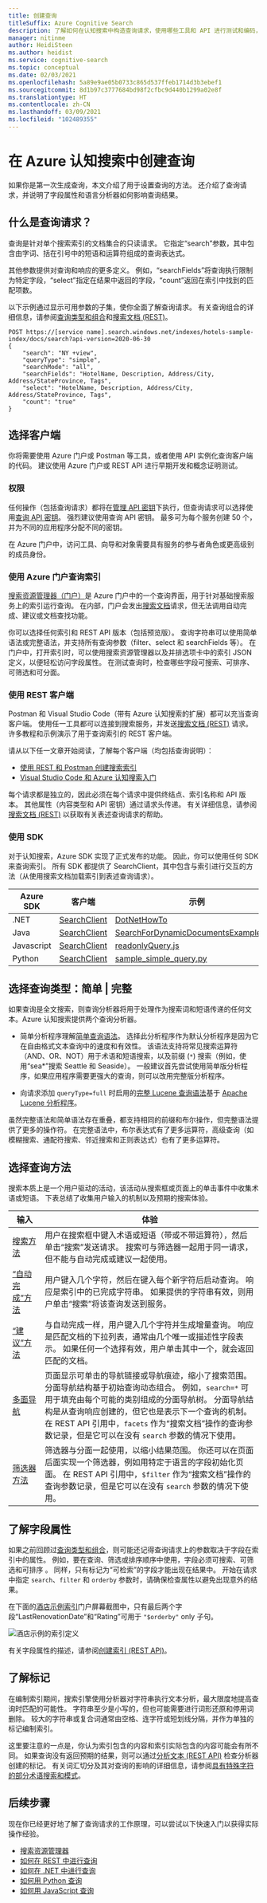 ```yaml
---
title: 创建查询
titleSuffix: Azure Cognitive Search
description: 了解如何在认知搜索中构造查询请求，使用哪些工具和 API 进行测试和编码，以及查询决策如何从索引设计开始。
manager: nitinme
author: HeidiSteen
ms.author: heidist
ms.service: cognitive-search
ms.topic: conceptual
ms.date: 02/03/2021
ms.openlocfilehash: 5a89e9ae05b0733c865d537ffeb1714d3b3ebef1
ms.sourcegitcommit: 8d1b97c3777684bd98f2cfbc9d440b1299a02e8f
ms.translationtype: HT
ms.contentlocale: zh-CN
ms.lasthandoff: 03/09/2021
ms.locfileid: "102489355"
---
```

# <a name="creating-queries-in-azure-cognitive-search"></a>在 Azure 认知搜索中创建查询

如果你是第一次生成查询，本文介绍了用于设置查询的方法。 还介绍了查询请求，并说明了字段属性和语言分析器如何影响查询结果。

## <a name="whats-a-query-request"></a>什么是查询请求？

查询是针对单个搜索索引的文档集合的只读请求。 它指定“search”参数，其中包含由字词、括在引号中的短语和运算符组成的查询表达式。

其他参数提供对查询和响应的更多定义。 例如，“searchFields”将查询执行限制为特定字段，“select”指定在结果中返回的字段，“count”返回在索引中找到的匹配项数。

以下示例通过显示可用参数的子集，使你全面了解查询请求。 有关查询组合的详细信息，请参阅[查询类型和组合](search-query-overview.md)和[搜索文档 (REST)](/rest/api/searchservice/search-documents)。

```http
POST https://[service name].search.windows.net/indexes/hotels-sample-index/docs/search?api-version=2020-06-30
{
    "search": "NY +view",
    "queryType": "simple",
    "searchMode": "all",
    "searchFields": "HotelName, Description, Address/City, Address/StateProvince, Tags",
    "select": "HotelName, Description, Address/City, Address/StateProvince, Tags",
    "count": "true"
}
```

## <a name="choose-a-client"></a>选择客户端

你将需要使用 Azure 门户或 Postman 等工具，或者使用 API 实例化查询客户端的代码。 建议使用 Azure 门户或 REST API 进行早期开发和概念证明测试。

### <a name="permissions"></a>权限

任何操作（包括查询请求）都将在[管理 API 密钥](search-security-api-keys.md)下执行，但查询请求可以选择使用[查询 API 密钥](search-security-api-keys.md#create-query-keys)。 强烈建议使用查询 API 密钥。 最多可为每个服务创建 50 个，并为不同的应用程序分配不同的密钥。

在 Azure 门户中，访问工具、向导和对象需要具有服务的参与者角色或更高级别的成员身份。 

### <a name="use-azure-portal-to-query-an-index"></a>使用 Azure 门户查询索引

[搜索资源管理器（门户）](search-explorer.md)是 Azure 门户中的一个查询界面，用于针对基础搜索服务上的索引运行查询。 在内部，门户会发出[搜索文档](/rest/api/searchservice/search-documents)请求，但无法调用自动完成、建议或文档查找功能。 

你可以选择任何索引和 REST API 版本（包括预览版）。 查询字符串可以使用简单语法或完整语法，并支持所有查询参数（filter、select 和 searchFields 等）。 在门户中，打开索引时，可以使用搜索资源管理器以及并排选项卡中的索引 JSON 定义，以便轻松访问字段属性。 在测试查询时，检查哪些字段可搜索、可排序、可筛选和可分面。

### <a name="use-a-rest-client"></a>使用 REST 客户端

Postman 和 Visual Studio Code（带有 Azure 认知搜索的扩展）都可以充当查询客户端。 使用任一工具都可以连接到搜索服务，并发送[搜索文档 (REST)](/rest/api/searchservice/search-documents) 请求。 许多教程和示例演示了用于查询索引的 REST 客户端。 

请从以下任一文章开始阅读，了解每个客户端（均包括查询说明）：

+ [使用 REST 和 Postman 创建搜索索引](search-get-started-rest.md)
+ [Visual Studio Code 和 Azure 认知搜索入门](search-get-started-vs-code.md)

每个请求都是独立的，因此必须在每个请求中提供终结点、索引名称和 API 版本。 其他属性（内容类型和 API 密钥）通过请求头传递。 有关详细信息，请参阅[搜索文档 (REST)](/rest/api/searchservice/search-documents) 以获取有关表述查询请求的帮助。

### <a name="use-an-sdk"></a>使用 SDK

对于认知搜索，Azure SDK 实现了正式发布的功能。 因此，你可以使用任何 SDK 来查询索引。 所有 SDK 都提供了 SearchClient，其中包含与索引进行交互的方法（从使用搜索文档加载索引到表述查询请求）。

| Azure SDK | 客户端 | 示例 |
|-----------|--------|----------|
| .NET | [SearchClient](/dotnet/api/azure.search.documents.searchclient) | [DotNetHowTo](https://github.com/Azure-Samples/search-dotnet-getting-started/tree/master/DotNetHowTo) |
| Java | [SearchClient](/java/api/com.azure.search.documents.searchclient) | [SearchForDynamicDocumentsExample.java](https://github.com/Azure/azure-sdk-for-java/blob/azure-search-documents_11.1.3/sdk/search/azure-search-documents/src/samples/java/com/azure/search/documents/SearchForDynamicDocumentsExample.java) |
| Javascript | [SearchClient](/javascript/api/@azure/search-documents/searchclient) | [readonlyQuery.js](https://github.com/Azure/azure-sdk-for-js/blob/master/sdk/search/search-documents/samples/javascript/src/readonlyQuery.js) |
| Python | [SearchClient](/python/api/azure-search-documents/azure.search.documents.searchclient) | [sample_simple_query.py ](https://github.com/Azure/azure-sdk-for-python/blob/7cd31ac01fed9c790cec71de438af9c45cb45821/sdk/search/azure-search-documents/samples/sample_simple_query.py) |

## <a name="choose-a-query-type-simple--full"></a>选择查询类型：简单 | 完整

如果查询是全文搜索，则查询分析器将用于处理作为搜索词和短语传递的任何文本。Azure 认知搜索提供两个查询分析器。 

+ 简单分析程序理解[简单查询语法](query-simple-syntax.md)。 选择此分析程序作为默认分析程序是因为它在自由格式文本查询中的速度和有效性。 该语法支持将常见搜索运算符（AND、OR、NOT）用于术语和短语搜索，以及前缀 (`*`) 搜索（例如，使用“sea*”搜索 Seattle 和 Seaside）。 一般建议首先尝试使用简单版分析程序，如果应用程序需要更强大的查询，则可以改用完整版分析程序。

+ 向请求添加 `queryType=full` 时启用的[完整 Lucene 查询语法](query-Lucene-syntax.md#bkmk_syntax)基于 [Apache Lucene 分析程序](https://lucene.apache.org/core/6_6_1/queryparser/org/apache/lucene/queryparser/classic/package-summary.html)。

虽然完整语法和简单语法存在重叠，都支持相同的前缀和布尔操作，但完整语法提供了更多的操作符。 在完整语法中，布尔表达式有了更多运算符，高级查询（如模糊搜索、通配符搜索、邻近搜索和正则表达式）也有了更多运算符。

## <a name="choose-query-methods"></a>选择查询方法

搜索本质上是一个用户驱动的活动，该活动从搜索框或页面上的单击事件中收集术语或短语。 下表总结了收集用户输入的机制以及预期的搜索体验。

| 输入 | 体验 |
|-------|---------|
| [搜索方法](/rest/api/searchservice/search-documents) | 用户在搜索框中键入术语或短语（带或不带运算符），然后单击“搜索”发送请求。 搜索可与筛选器一起用于同一请求，但不能与自动完成或建议一起使用。 |
| [“自动完成”方法](/rest/api/searchservice/autocomplete) | 用户键入几个字符，然后在键入每个新字符后启动查询。 响应是索引中的已完成字符串。 如果提供的字符串有效，则用户单击“搜索”将该查询发送到服务。 |
| [“建议”方法](/rest/api/searchservice/suggestions) | 与自动完成一样，用户键入几个字符并生成增量查询。 响应是匹配文档的下拉列表，通常由几个唯一或描述性字段表示。 如果任何一个选择有效，用户单击其中一个，就会返回匹配的文档。 |
| [多面导航](/rest/api/searchservice/search-documents#query-parameters) | 页面显示可单击的导航链接或导航痕迹，缩小了搜索范围。 分面导航结构基于初始查询动态组合。 例如，`search=*` 可用于填充由每个可能的类别组成的分面导航树。 分面导航结构是从查询响应创建的，但它也是表示下一个查询的机制。 在 REST API 引用中，`facets` 作为“搜索文档”操作的查询参数记录，但是它可以在没有 `search` 参数的情况下使用。|
| [筛选器方法](/rest/api/searchservice/search-documents#query-parameters) | 筛选器与分面一起使用，以缩小结果范围。 你还可以在页面后面实现一个筛选器，例如用特定于语言的字段初始化页面。 在 REST API 引用中，`$filter` 作为“搜索文档”操作的查询参数记录，但是它可以在没有 `search` 参数的情况下使用。|

## <a name="know-your-field-attributes"></a>了解字段属性

如果之前回顾过[查询类型和组合](search-query-overview.md)，则可能还记得查询请求上的参数取决于字段在索引中的属性。 例如，要在查询、筛选或排序顺序中使用，字段必须可搜索、可筛选和可排序  。 同样，只有标记为“可检索”的字段才能出现在结果中。 开始在请求中指定 `search`、`filter` 和 `orderby` 参数时，请确保检查属性以避免出现意外的结果。

在下面的[酒店示例索引](search-get-started-portal.md)门户屏幕截图中，只有最后两个字段“LastRenovationDate”和“Rating”可用于 `"$orderby"` only 子句。

![酒店示例的索引定义](./media/search-query-overview/hotel-sample-index-definition.png "酒店示例的索引定义")

有关字段属性的描述，请参阅[创建索引 (REST API)](/rest/api/searchservice/create-index)。

## <a name="know-your-tokens"></a>了解标记

在编制索引期间，搜索引擎使用分析器对字符串执行文本分析，最大限度地提高查询时匹配的可能性。 字符串至少是小写的，但也可能需要进行词形还原和停用词删除。 较大的字符串或复合词通常由空格、连字符或短划线分隔，并作为单独的标记编制索引。 

这里要注意的一点是，你认为索引包含的内容和索引实际包含的内容可能会有所不同。 如果查询没有返回预期的结果，则可以通过[分析文本 (REST API)](/rest/api/searchservice/test-analyzer) 检查分析器创建的标记。 有关词汇切分及其对查询的影响的详细信息，请参阅[具有特殊字符的部分术语搜索和模式](search-query-partial-matching.md)。

## <a name="next-steps"></a>后续步骤

现在你已经更好地了解了查询请求的工作原理，可以尝试以下快速入门以获得实际操作经验。

+ [搜索资源管理器](search-explorer.md)
+ [如何在 REST 中进行查询](search-get-started-rest.md)
+ [如何在 .NET 中进行查询](search-get-started-dotnet.md)
+ [如何用 Python 查询](search-get-started-python.md)
+ [如何用 JavaScript 查询](search-get-started-javascript.md)